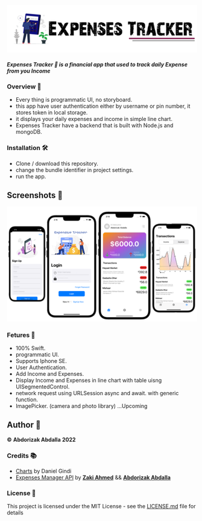 ![Image](img.png)
##### Expenses Tracker 🫰 is a financial app that used to track daily Expense from you Income

### Overview 🫵
- Every thing is programmatic UI, no storyboard.
- this app have user authentication either by username or pin number, it stores token in local storage.
- it displays your daily expenses and income in simple line chart.
- Expenses Tracker have a backend that is built with Node.js and mongoDB.

### Installation 🛠
- Clone / download this repository.
- change the bundle identifier in project settings.
- run the app.

## Screenshots 📸
![Image](Screenshots.png)

### Fetures 📌
- 100% Swift.
- programmatic UI.
- Supports Iphone SE.
- User Authentication.
- Add Income and Expenses.
- Display Income and Expenses in line chart with table uisng UISegmentedControl.
- network request using URLSession async and await. with generic function.
- ImagePicker. (camera and photo library) ...Upcoming

## Author 📝
**©** **Abdorizak Abdalla** **2022**

### Credits 📚
- [Charts](https://github.com/abdorizak/Expensive-Tracker-App/blob/main/license.md) by Daniel Gindi 
- [Expenses Manager API](https://github.com/zakiahmed2020/expense_managerBackEnd) by **[Zaki Ahmed](https://github.com/zakiahmed2020)** && **[Abdorizak Abdalla](https://github.com/abdorizak)**

### License 📜
This project is licensed under the MIT License - see the [LICENSE.md](https://github.com/abdorizak/Expensive-Tracker-App/blob/main/license.md) file for details
